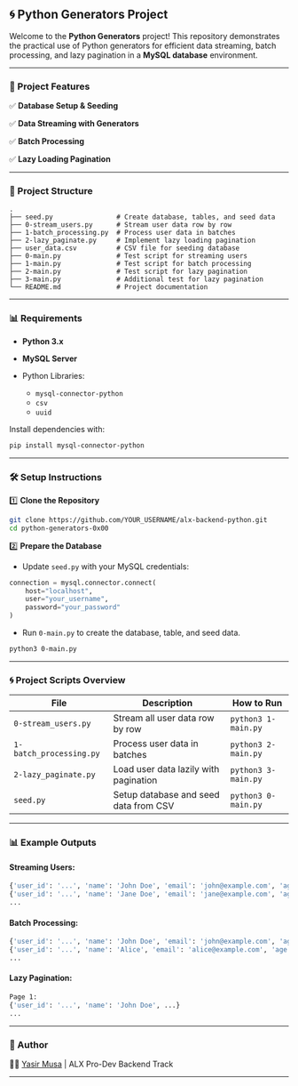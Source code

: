 
## 🌀 Python Generators Project

Welcome to the **Python Generators** project!
This repository demonstrates the practical use of Python generators for efficient data streaming, batch processing, and lazy pagination in a **MySQL database** environment.

---

### 🚀 Project Features

✅ **Database Setup & Seeding**

✅ **Data Streaming with Generators**

✅ **Batch Processing**

✅ **Lazy Loading Pagination**

---

### 📂 Project Structure

```
.
├── seed.py                # Create database, tables, and seed data
├── 0-stream_users.py      # Stream user data row by row
├── 1-batch_processing.py  # Process user data in batches
├── 2-lazy_paginate.py     # Implement lazy loading pagination
├── user_data.csv          # CSV file for seeding database
├── 0-main.py              # Test script for streaming users
├── 1-main.py              # Test script for batch processing
├── 2-main.py              # Test script for lazy pagination
├── 3-main.py              # Additional test for lazy pagination
└── README.md              # Project documentation
```

---

### 📊 Requirements

* **Python 3.x**
* **MySQL Server**
* Python Libraries:

  * `mysql-connector-python`
  * `csv`
  * `uuid`

Install dependencies with:

```bash
pip install mysql-connector-python
```

---

### 🛠️ Setup Instructions

1️⃣ **Clone the Repository**

```bash
git clone https://github.com/YOUR_USERNAME/alx-backend-python.git
cd python-generators-0x00
```

2️⃣ **Prepare the Database**

* Update `seed.py` with your MySQL credentials:

```python
connection = mysql.connector.connect(
    host="localhost",
    user="your_username",
    password="your_password"
)
```

* Run `0-main.py` to create the database, table, and seed data.

```bash
python3 0-main.py
```

---

### 🌀 Project Scripts Overview

| File                    | Description                           | How to Run          |
| ----------------------- | ------------------------------------- | ------------------- |
| `0-stream_users.py`     | Stream all user data row by row       | `python3 1-main.py` |
| `1-batch_processing.py` | Process user data in batches          | `python3 2-main.py` |
| `2-lazy_paginate.py`    | Load user data lazily with pagination | `python3 3-main.py` |
| `seed.py`               | Setup database and seed data from CSV | `python3 0-main.py` |

---

### 📊 Example Outputs

#### Streaming Users:

```bash
{'user_id': '...', 'name': 'John Doe', 'email': 'john@example.com', 'age': 30}
{'user_id': '...', 'name': 'Jane Doe', 'email': 'jane@example.com', 'age': 25}
...
```

#### Batch Processing:

```bash
{'user_id': '...', 'name': 'John Doe', 'email': 'john@example.com', 'age': 30}
{'user_id': '...', 'name': 'Alice', 'email': 'alice@example.com', 'age': 45}
...
```

#### Lazy Pagination:

```bash
Page 1:
{'user_id': '...', 'name': 'John Doe', ...}
...
```

---

### 🌟 Author

👨‍💻 [Yasir Musa](https://github.com/baydre) | ALX Pro-Dev Backend Track

---
